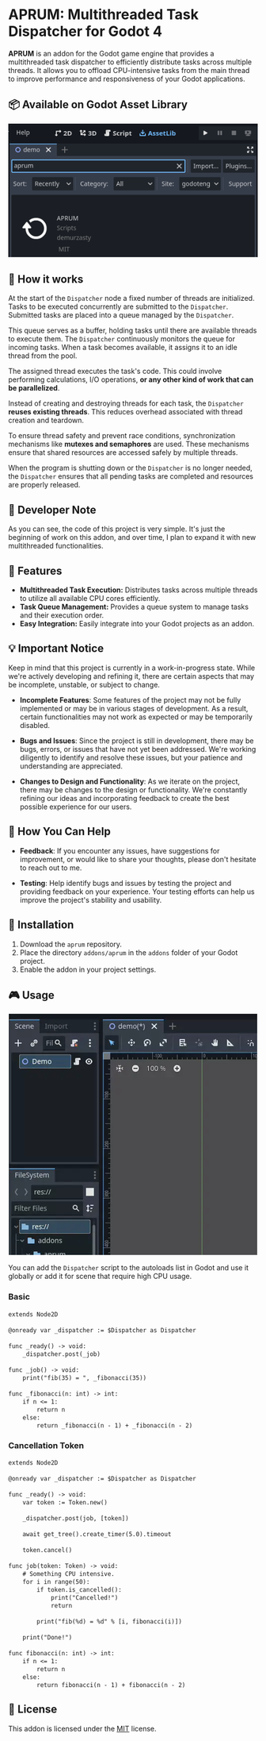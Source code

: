 # APRUM: Multithreaded Task Dispatcher for Godot 4 

**APRUM** is an addon for the Godot game engine that provides a multithreaded task dispatcher to efficiently distribute tasks across multiple threads. It allows you to offload CPU-intensive tasks from the main thread to improve performance and responsiveness of your Godot applications.

## 📦 Available on Godot Asset Library

<p align="center">
    <img alt="asset_library" src="https://raw.githubusercontent.com/demurzasty/aprum/main/.github/asset_library.png">
</p>

## 🔨 How it works

At the start of the `Dispatcher` node a fixed number of threads are initialized. Tasks to be executed concurrently are submitted to the `Dispatcher`. Submitted tasks are placed into a queue managed by the `Dispatcher`.  

This queue serves as a buffer, holding tasks until there are available threads to execute them. The `Dispatcher` continuously monitors the queue for incoming tasks. When a task becomes available, it assigns it to an idle thread from the pool.  

The assigned thread executes the task's code. This could involve performing calculations, I/O operations, **or any other kind of work that can be parallelized**.

Instead of creating and destroying threads for each task, the `Dispatcher` **reuses existing threads**. This reduces overhead associated with thread creation and teardown.

To ensure thread safety and prevent race conditions, synchronization mechanisms like **mutexes and semaphores** are used. These mechanisms ensure that shared resources are accessed safely by multiple threads.

When the program is shutting down or the `Dispatcher` is no longer needed, the `Dispatcher` ensures that all pending tasks are completed and resources are properly released.

## 📝 Developer Note

As you can see, the code of this project is very simple. It's just the beginning of work on this addon, and over time, I plan to expand it with new multithreaded functionalities.

## 🚀 Features

- **Multithreaded Task Execution:** Distributes tasks across multiple threads to utilize all available CPU cores efficiently.
- **Task Queue Management:** Provides a queue system to manage tasks and their execution order.
- **Easy Integration:** Easily integrate into your Godot projects as an addon.

## 💡 Important Notice

Keep in mind that this project is currently in a work-in-progress state. While we're actively developing and refining it, there are certain aspects that may be incomplete, unstable, or subject to change.

- **Incomplete Features**: Some features of the project may not be fully implemented or may be in various stages of development. As a result, certain functionalities may not work as expected or may be temporarily disabled.

- **Bugs and Issues**: Since the project is still in development, there may be bugs, errors, or issues that have not yet been addressed. We're working diligently to identify and resolve these issues, but your patience and understanding are appreciated.

- **Changes to Design and Functionality**: As we iterate on the project, there may be changes to the design or functionality. We're constantly refining our ideas and incorporating feedback to create the best possible experience for our users.

## 🤝 How You Can Help

- **Feedback**: If you encounter any issues, have suggestions for improvement, or would like to share your thoughts, please don't hesitate to reach out to me.

- **Testing**: Help identify bugs and issues by testing the project and providing feedback on your experience. Your testing efforts can help us improve the project's stability and usability.

## 📀 Installation

1. Download the `aprum` repository.
2. Place the directory `addons/aprum` in the `addons` folder of your Godot project.
3. Enable the addon in your project settings.

## 🎮 Usage

<p align="center">
    <img alt="asset_library" src="https://raw.githubusercontent.com/demurzasty/aprum/main/.github/dispatcher.webp" >
</p>

You can add the `Dispatcher` script to the autoloads list in Godot and use it globally or add it for scene that require high CPU usage.

### Basic
```gdscript
extends Node2D

@onready var _dispatcher := $Dispatcher as Dispatcher

func _ready() -> void:
    _dispatcher.post(_job)

func _job() -> void:
    print("fib(35) = ", _fibonacci(35))

func _fibonacci(n: int) -> int:
    if n <= 1:
        return n
    else:
        return _fibonacci(n - 1) + _fibonacci(n - 2)

```

### Cancellation Token

```gdscript
extends Node2D

@onready var _dispatcher := $Dispatcher as Dispatcher

func _ready() -> void:
    var token := Token.new()

    _dispatcher.post(job, [token])

    await get_tree().create_timer(5.0).timeout

    token.cancel()

func job(token: Token) -> void:
    # Something CPU intensive.
    for i in range(50):
        if token.is_cancelled():
            print("Cancelled!")
            return
        
        print("fib(%d) = %d" % [i, fibonacci(i)])
    
    print("Done!")

func fibonacci(n: int) -> int:
    if n <= 1:
        return n
    else:
        return fibonacci(n - 1) + fibonacci(n - 2)
```

## 🎫 License

This addon is licensed under the [MIT](LICENSE.md) license. 
